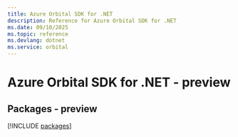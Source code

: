 ```yaml
---
title: Azure Orbital SDK for .NET
description: Reference for Azure Orbital SDK for .NET
ms.date: 09/10/2025
ms.topic: reference
ms.devlang: dotnet
ms.service: orbital
---
```

# Azure Orbital SDK for .NET - preview
## Packages - preview
[!INCLUDE [packages](orbital-index.md)]